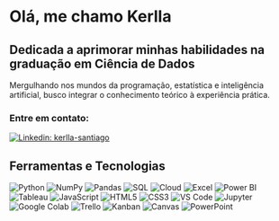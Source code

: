 # Olá, me chamo Kerlla

## Dedicada a aprimorar minhas habilidades na graduação em Ciência de Dados

Mergulhando nos mundos da programação, estatística e inteligência artificial, busco integrar o conhecimento teórico à experiência prática.

### Entre em contato:
[![Linkedin: kerlla-santiago](https://img.shields.io/badge/-kerlla_santiago-blue?style=flat-square&logo=Linkedin&logoColor=white&link=https://www.linkedin.com/in/kerlla-analista-de-dados)](https://www.linkedin.com/in/kerlla-analista-de-dados)

## Ferramentas e Tecnologias

![Python](https://img.shields.io/badge/-Python-3776AB?style=flat-square&logo=Python&logoColor=white)
![NumPy](https://img.shields.io/badge/-NumPy-013243?style=flat-square&logo=numpy&logoColor=white)
![Pandas](https://img.shields.io/badge/-Pandas-150458?style=flat-square&logo=pandas&logoColor=white)
![SQL](https://img.shields.io/badge/-SQL-000000?style=flat-square&logo=database&logoColor=white)
![Cloud](https://img.shields.io/badge/-Cloud-4285F4?style=flat-square&logo=google-cloud&logoColor=white)
![Excel](https://img.shields.io/badge/-Excel-217346?style=flat-square&logo=microsoft-excel&logoColor=white)
![Power BI](https://img.shields.io/badge/-Power_BI-F2C811?style=flat-square&logo=Power-BI&logoColor=black)
![Tableau](https://img.shields.io/badge/-Tableau-E97627?style=flat-square&logo=Tableau&logoColor=white)
![JavaScript](https://img.shields.io/badge/-JavaScript-F7DF1E?style=flat-square&logo=javascript&logoColor=black)
![HTML5](https://img.shields.io/badge/-HTML5-E34F26?style=flat-square&logo=html5&logoColor=white)
![CSS3](https://img.shields.io/badge/-CSS3-1572B6?style=flat-square&logo=css3)
![VS Code](https://img.shields.io/badge/-VS_Code-007ACC?style=flat-square&logo=visual-studio-code)
![Jupyter](https://img.shields.io/badge/-Jupyter-F37626?style=flat-square&logo=Jupyter&logoColor=white)
![Google Colab](https://img.shields.io/badge/-Google_Colab-F9AB00?style=flat-square&logo=google-colab&logoColor=white)
![Trello](https://img.shields.io/badge/-Trello-0079BF?style=flat-square&logo=trello&logoColor=white)
![Kanban](https://img.shields.io/badge/-Kanban-lightgrey?style=flat-square)
![Canvas](https://img.shields.io/badge/-Canvas-3944F7?style=flat-square&logo=canvas&logoColor=white)
![PowerPoint](https://img.shields.io/badge/-PowerPoint-B7472A?style=flat-square&logo=microsoft-powerpoint&logoColor=white)
